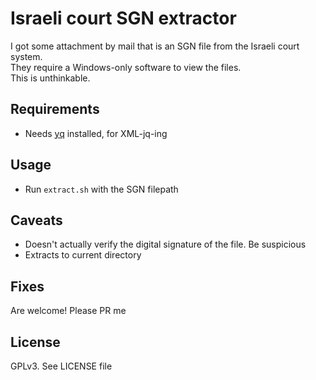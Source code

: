 # Israeli court SGN extractor
I got some attachment by mail that is an SGN file from the Israeli court system.  
They require a Windows-only software to view the files.  
This is unthinkable.  

## Requirements
* Needs [yq](https://github.com/kislyuk/yq) installed, for XML-jq-ing

## Usage
* Run `extract.sh` with the SGN filepath

## Caveats
* Doesn't actually verify the digital signature of the file. Be suspicious
* Extracts to current directory

## Fixes
Are welcome! Please PR me

## License 
GPLv3. See LICENSE file
